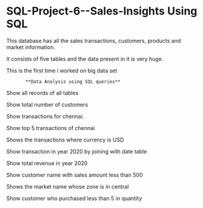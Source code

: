 # SQL-Project-6--Sales-Insights Using SQL

This database has all the sales transactions, customers, products and market information.

It consists of five tables and the data present in it is very huge.

This is the first time i worked on big data set

           **Data Analysis using SQL queries**
Show all records of all tables

Show total number of customers

Show transactions for chennai.

Show top 5 transactions of chennai

Shows the transactions where currency is USD

Show transaction in year 2020 by joining with date table

Show total revenue in year 2020

Show customer name with sales amount less than 500

Shows the market name whose zone is in central

Show customer who purchased less than 5 in quantity
